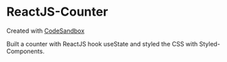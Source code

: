 # ReactJS-Counter
Created with <a href="https://codesandbox.io/s/github/spais/ReactJS-Counter">CodeSandbox</a>

Built a counter with ReactJS hook useState and styled the CSS with Styled-Components.
